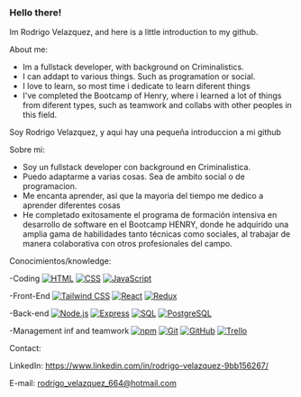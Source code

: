 ### Hello there!


Im Rodrigo Velazquez, and here is a little introduction to my github.


About me:
- Im a fullstack developer, with background on Criminalistics.
- I can addapt to various things. Such as programation or social.
- I love to learn, so most time i dedicate to learn diferent things
- I've completed the Bootcamp of Henry, where i learned a lot of things from diferent types, such as teamwork and collabs with other peoples in this field.


Soy Rodrigo Velazquez, y aqui hay una pequeña introduccion a mi github


Sobre mi:
- Soy un fullstack developer con background en Criminalistica.
- Puedo adaptarme a varias cosas. Sea de ambito social o de programacion.
- Me encanta aprender, asi que la mayoria del tiempo me dedico a aprender diferentes cosas
- He completado exitosamente el programa de formación intensiva en desarrollo de software en el Bootcamp HENRY, donde he adquirido una amplia gama de habilidades tanto técnicas como sociales, al trabajar de manera colaborativa con otros profesionales del campo.

Conocimientos/knowledge:

-Coding 
[![HTML](https://img.shields.io/badge/-HTML-orange?style=flat-square)](https://es.wikipedia.org/wiki/HTML)  [![CSS](https://img.shields.io/badge/-CSS-blue?style=flat-square&logo=css3)](https://developer.mozilla.org/docs/Web/CSS)  [![JavaScript](https://img.shields.io/badge/-JavaScript-yellow?style=flat-square&logo=javascript)](https://developer.mozilla.org/docs/Web/JavaScript)

-Front-End 
[![Tailwind CSS](https://img.shields.io/badge/-Tailwind_CSS-blueviolet?style=flat-square)](https://tailwindcss.com/)  [![React](https://img.shields.io/badge/-React-blue?style=flat-square&logo=react)](https://reactjs.org/)  [![Redux](https://img.shields.io/badge/-Redux-purple?style=flat-square&logo=redux)](https://redux.js.org/)

-Back-end 
[![Node.js](https://img.shields.io/badge/-Node.js-green?style=flat-square&logo=node.js)](https://nodejs.org/) [![Express](https://img.shields.io/badge/-Express-black?style=flat-square&logo=express)](https://expressjs.com/) [![SQL](https://img.shields.io/badge/-SQL-blue?style=flat-square&logo=sql)](https://en.wikipedia.org/wiki/SQL) [![PostgreSQL](https://img.shields.io/badge/-PostgreSQL-blue?style=flat-square&logo=postgresql)](https://www.postgresql.org/)

-Management inf and teamwork 
[![npm](https://img.shields.io/badge/-npm-red?style=flat-square&logo=npm)](https://www.npmjs.com/)
[![Git](https://img.shields.io/badge/-Git-black?style=flat-square&logo=git)](https://git-scm.com/)
[![GitHub](https://img.shields.io/badge/-GitHub-black?style=flat-square&logo=github)](https://github.com/) 
[![Trello](https://img.shields.io/badge/-Trello-blue?style=flat-square&logo=trello)](https://trello.com/)


Contact:


LinkedIn:
https://www.linkedin.com/in/rodrigo-velazquez-9bb156267/

E-mail:
rodrigo_velazquez_664@hotmail.com 


